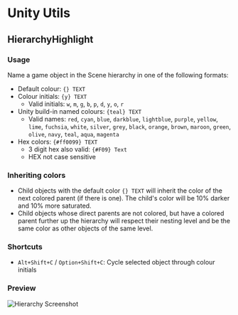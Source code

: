 # Unity Utils

## HierarchyHighlight

### Usage

Name a game object in the Scene hierarchy in one of the following formats:

* Default colour: `{} TEXT`
* Colour initials: `{y} TEXT`
	* Valid initials: `w`, `m`, `g`, `b`, `p`, `d`, `y`, `o`, `r`
* Unity build-in named colours: `{teal} TEXT`
	* Valid names: `red`, `cyan`, `blue`, `darkblue`, `lightblue`, `purple`, `yellow`, `lime`, `fuchsia`, `white`, `silver`, `grey`, `black`, `orange`, `brown`, `maroon`, `green`, `olive`, `navy`, `teal`, `aqua`, `magenta`
* Hex colors: `{#ff0099} TEXT`
	* 3 digit hex also valid: `{#F09} Text`
	* HEX not case sensitive

### Inheriting colors

* Child objects with the default color `{} TEXT` will inherit the color of the next colored parent (if there is one). The child's color will be 10% darker and 10% more saturated.
* Child objects whose direct parents are not colored, but have a colored parent further up the hierarchy will respect their nesting level and be the same color as other objects of the same level.

### Shortcuts

* `Alt+Shift+C` / `Option+Shift+C`: Cycle selected object through colour initials

### Preview

![Hierarchy Screenshot](https://i.imgur.com/VpmpNs0.png)

